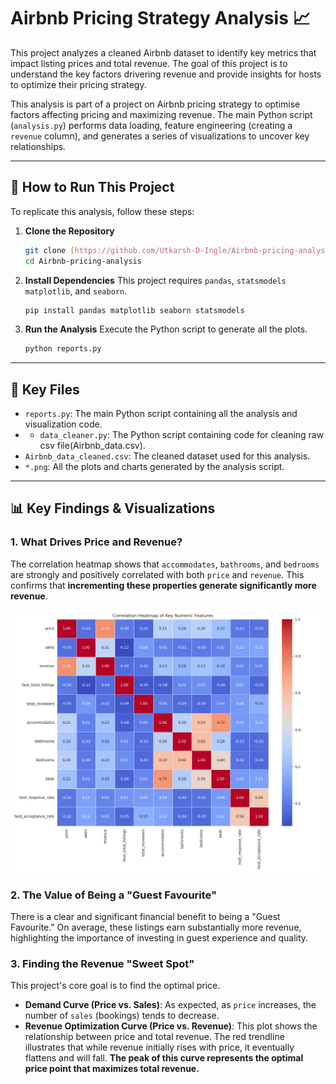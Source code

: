# Airbnb Pricing Strategy Analysis 📈

This project analyzes a cleaned Airbnb dataset to identify key metrics that impact listing prices and total revenue. The goal of this project is to understand the key factors drivering revenue and provide insights for hosts to optimize their pricing strategy.

This analysis is part of a project on Airbnb pricing strategy to optimise factors affecting pricing and maximizing revenue. The main Python script (`analysis.py`) performs data loading, feature engineering (creating a `revenue` column), and generates a series of visualizations to uncover key relationships.

---

## 🚀 How to Run This Project

To replicate this analysis, follow these steps:

1.  **Clone the Repository**
    ```bash
    git clone [https://github.com/Utkarsh-D-Ingle/Airbnb-pricing-analysis.git](https://github.com/Utkarsh-D-Ingle/Airbnb-pricing-analysis.git)
    cd Airbnb-pricing-analysis
    ```

2.  **Install Dependencies**
    This project requires `pandas`, `statsmodels` `matplotlib`, and `seaborn`.
    ```bash
    pip install pandas matplotlib seaborn statsmodels
    ```

3.  **Run the Analysis**
    Execute the Python script to generate all the plots.
    ```bash
    python reports.py
    ```

---

## 🔑 Key Files

* `reports.py`: The main Python script containing all the analysis and visualization code.
* * `data_cleaner.py`: The Python script containing code for cleaning raw csv file(Airbnb_data.csv).
* `Airbnb_data_cleaned.csv`: The cleaned dataset used for this analysis.
* `*.png`: All the plots and charts generated by the analysis script.

---

## 📊 Key Findings & Visualizations

### 1. What Drives Price and Revenue?
The correlation heatmap shows that `accommodates`, `bathrooms`, and `bedrooms` are strongly and positively correlated with both `price` and `revenue`. This confirms that **incrementing these properties generate significantly more revenue**.

![Correlation Heatmap of Key Features](correlation_heatmap.png)

### 2. The Value of Being a "Guest Favourite"
There is a clear and significant financial benefit to being a "Guest Favourite." On average, these listings earn substantially more revenue, highlighting the importance of investing in guest experience and quality.

### 3. Finding the Revenue "Sweet Spot"
This project's core goal is to find the optimal price.
* **Demand Curve (Price vs. Sales)**: As expected, as `price` increases, the number of `sales` (bookings) tends to decrease.
* **Revenue Optimization Curve (Price vs. Revenue)**: This plot shows the relationship between price and total revenue. The red trendline illustrates that while revenue initially rises with price, it eventually flattens and will fall. **The peak of this curve represents the optimal price point that maximizes total revenue.**
